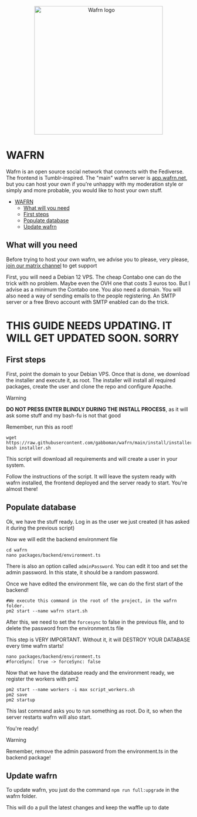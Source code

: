 <!-- markdownlint-disable first-line-h1 -->
<div align="center">
  <img src="https://app.wafrn.net/assets/logo.png" alt="Wafrn logo" width="350"/>
</div>

# WAFRN

Wafrn is an open source social network that connects with the Fediverse. The frontend is Tumblr-inspired. The "main" wafrn server is [app.wafrn.net](https://app.wafrn.net), but you can host your own if you're unhappy with my moderation style or simply and more probable, you would like to host your own stuff.

- [WAFRN](#wafrn)
  - [What will you need](#what-will-you-need)
  - [First steps](#first-steps)
  - [Populate database](#populate-database)
  - [Update wafrn](#update-wafrn)

## What will you need

Before trying to host your own wafrn, we advise you to please, very please, [join our matrix channel](https://matrix.to/#/!KFbQcLWJSAEcoKGxhl:matrix.org?via=matrix.org&via=t2bot.io) to get support

First, you will need a Debian 12 VPS. The cheap Contabo one can do the trick with no problem. Maybe even the OVH one that costs 3 euros too. But I advise as a minimum the Contabo one.
You also need a domain.
You will also need a way of sending emails to the people registering. An SMTP server or a free Brevo account with SMTP enabled can do the trick.

# THIS GUIDE NEEDS UPDATING. IT WILL GET UPDATED SOON. SORRY

## First steps

First, point the domain to your Debian VPS. Once that is done, we download the installer and execute it, as root.
The installer will install all required packages, create the user and clone the repo and configure Apache.

> [!WARNING]  
> **DO NOT PRESS ENTER BLINDLY DURING THE INSTALL PROCESS**, as it will ask some stuff and my bash-fu is not that good

Remember, run this as root!

```shell
wget https://raw.githubusercontent.com/gabboman/wafrn/main/install/installer.sh
bash installer.sh
```

This script will download all requirements and will create a user in your system.

Follow the instructions of the script. It will leave the system ready with wafrn installed, the frontend deployed and the server ready to start. You're almost there!

## Populate database

Ok, we have the stuff ready. Log in as the user we just created (it has asked it during the previous script)

Now we will edit the backend environment file

```shell
cd wafrn
nano packages/backend/environment.ts
```

There is also an option called `adminPassword`. You can edit it too and set the admin password. In this state, it should be a random password.

Once we have edited the environment file, we can do the first start of the backend!

```shell
#We execute this command in the root of the project, in the wafrn folder.
pm2 start --name wafrn start.sh
```

After this, we need to set the `forcesync` to false in the previous file, and to delete the password from the environment.ts file

This step is VERY IMPORTANT. Without it, it will DESTROY YOUR DATABASE every time wafrn starts!

```shell
nano packages/backend/environment.ts
#forceSync: true -> forceSync: false
```

Now that we have the database ready and the environment ready, we register the workers with pm2

```shell
pm2 start --name workers -i max script_workers.sh
pm2 save
pm2 startup
```

This last command asks you to run something as root. Do it, so when the server restarts wafrn will also start.

You're ready!

> [!WARNING]  
> Remember, remove the admin password from the environment.ts in the backend package!

## Update wafrn

To update wafrn, you just do the command `npm run full:upgrade` in the wafrn folder.

This will do a pull the latest changes and keep the waffle up to date
